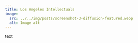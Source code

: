 ```yaml
---
title: Los Angeles Intellectuals
image:
  src: ../../img/posts/screenshot-3-diffusion-featured.webp
  alt: Image alt
---
```


text
